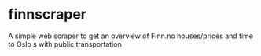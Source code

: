 # finnscraper
A simple web scraper to get an overview of Finn.no houses/prices and time to Oslo s with public transportation

